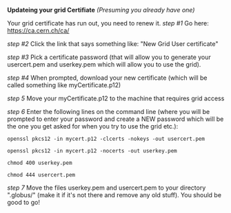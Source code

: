 **Updateing your grid Certifiate**
*(Presuming you already have one)*

Your grid certificate has run out, you need to renew it.
*step #1*
Go here: https://ca.cern.ch/ca/

*step #2*
Click the link that says something like: "New Grid User certificate"

*step #3*
Pick a certificate password (that will allow you to generate your usercert.pem and userkey.pem which will allow you to use the grid).

*step #4*
When prompted, download your new certificate (which will be called something like myCertificate.p12)

*step 5*
Move your myCertificate.p12 to the machine that requires grid access

*step 6*
Enter the following lines on the command line (where you will be prompted to enter your password and create a NEW password which will be the one you get asked for when you try to use the grid etc.):

`openssl pkcs12 -in mycert.p12 -clcerts -nokeys -out usercert.pem`

`openssl pkcs12 -in mycert.p12 -nocerts -out userkey.pem`

`chmod 400 userkey.pem`

`chmod 444 usercert.pem`


*step 7*
Move the files userkey.pem and usercert.pem to your directory ".globus/" (make it if it's not there and remove any old stuff). You should be good to go!

